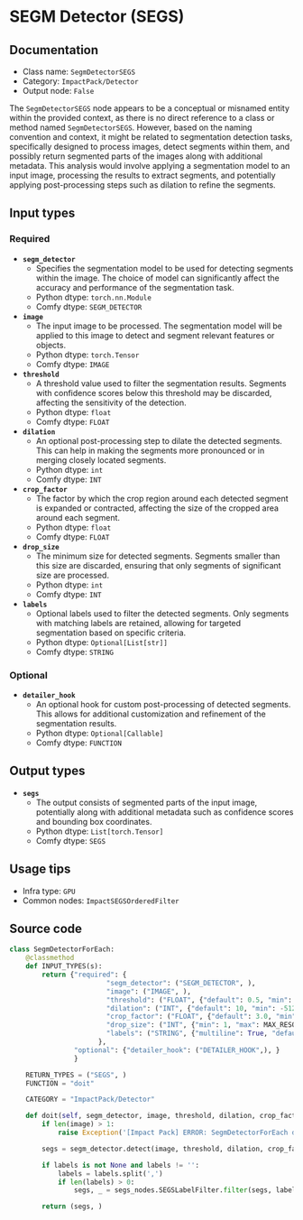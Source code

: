 # SEGM Detector (SEGS)
## Documentation
- Class name: `SegmDetectorSEGS`
- Category: `ImpactPack/Detector`
- Output node: `False`

The `SegmDetectorSEGS` node appears to be a conceptual or misnamed entity within the provided context, as there is no direct reference to a class or method named `SegmDetectorSEGS`. However, based on the naming convention and context, it might be related to segmentation detection tasks, specifically designed to process images, detect segments within them, and possibly return segmented parts of the images along with additional metadata. This analysis would involve applying a segmentation model to an input image, processing the results to extract segments, and potentially applying post-processing steps such as dilation to refine the segments.
## Input types
### Required
- **`segm_detector`**
    - Specifies the segmentation model to be used for detecting segments within the image. The choice of model can significantly affect the accuracy and performance of the segmentation task.
    - Python dtype: `torch.nn.Module`
    - Comfy dtype: `SEGM_DETECTOR`
- **`image`**
    - The input image to be processed. The segmentation model will be applied to this image to detect and segment relevant features or objects.
    - Python dtype: `torch.Tensor`
    - Comfy dtype: `IMAGE`
- **`threshold`**
    - A threshold value used to filter the segmentation results. Segments with confidence scores below this threshold may be discarded, affecting the sensitivity of the detection.
    - Python dtype: `float`
    - Comfy dtype: `FLOAT`
- **`dilation`**
    - An optional post-processing step to dilate the detected segments. This can help in making the segments more pronounced or in merging closely located segments.
    - Python dtype: `int`
    - Comfy dtype: `INT`
- **`crop_factor`**
    - The factor by which the crop region around each detected segment is expanded or contracted, affecting the size of the cropped area around each segment.
    - Python dtype: `float`
    - Comfy dtype: `FLOAT`
- **`drop_size`**
    - The minimum size for detected segments. Segments smaller than this size are discarded, ensuring that only segments of significant size are processed.
    - Python dtype: `int`
    - Comfy dtype: `INT`
- **`labels`**
    - Optional labels used to filter the detected segments. Only segments with matching labels are retained, allowing for targeted segmentation based on specific criteria.
    - Python dtype: `Optional[List[str]]`
    - Comfy dtype: `STRING`
### Optional
- **`detailer_hook`**
    - An optional hook for custom post-processing of detected segments. This allows for additional customization and refinement of the segmentation results.
    - Python dtype: `Optional[Callable]`
    - Comfy dtype: `FUNCTION`
## Output types
- **`segs`**
    - The output consists of segmented parts of the input image, potentially along with additional metadata such as confidence scores and bounding box coordinates.
    - Python dtype: `List[torch.Tensor]`
    - Comfy dtype: `SEGS`
## Usage tips
- Infra type: `GPU`
- Common nodes: `ImpactSEGSOrderedFilter`


## Source code
```python
class SegmDetectorForEach:
    @classmethod
    def INPUT_TYPES(s):
        return {"required": {
                        "segm_detector": ("SEGM_DETECTOR", ),
                        "image": ("IMAGE", ),
                        "threshold": ("FLOAT", {"default": 0.5, "min": 0.0, "max": 1.0, "step": 0.01}),
                        "dilation": ("INT", {"default": 10, "min": -512, "max": 512, "step": 1}),
                        "crop_factor": ("FLOAT", {"default": 3.0, "min": 1.0, "max": 100, "step": 0.1}),
                        "drop_size": ("INT", {"min": 1, "max": MAX_RESOLUTION, "step": 1, "default": 10}),
                        "labels": ("STRING", {"multiline": True, "default": "all", "placeholder": "List the types of segments to be allowed, separated by commas"}),
                      },
                "optional": {"detailer_hook": ("DETAILER_HOOK",), }
                }

    RETURN_TYPES = ("SEGS", )
    FUNCTION = "doit"

    CATEGORY = "ImpactPack/Detector"

    def doit(self, segm_detector, image, threshold, dilation, crop_factor, drop_size, labels=None, detailer_hook=None):
        if len(image) > 1:
            raise Exception('[Impact Pack] ERROR: SegmDetectorForEach does not allow image batches.\nPlease refer to https://github.com/ltdrdata/ComfyUI-extension-tutorials/blob/Main/ComfyUI-Impact-Pack/tutorial/batching-detailer.md for more information.')

        segs = segm_detector.detect(image, threshold, dilation, crop_factor, drop_size, detailer_hook)

        if labels is not None and labels != '':
            labels = labels.split(',')
            if len(labels) > 0:
                segs, _ = segs_nodes.SEGSLabelFilter.filter(segs, labels)

        return (segs, )

```
